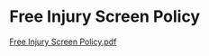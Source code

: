 # Free Injury Screen Policy

[Free Injury Screen Policy.pdf](Free%20Injury%20Screen%20Policy%20664716d774ab414dbb5d6b8384db05f0/Free_Injury_Screen_Policy.pdf)